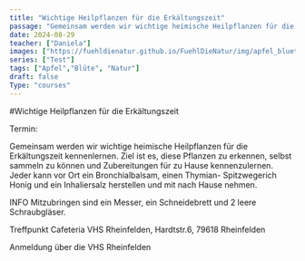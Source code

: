 ```yaml
---
title: "Wichtige Heilpflanzen für die Erkältungszeit"
passage: "Gemeinsam werden wir wichtige heimische Heilpflanzen für die Erkältungszeit kennenlernen. Ziel ist es, diese Pflanzen zu erkennen, selbst sammeln zu können und Zubereitungen für zu Hause kennenzulernen. Jeder kann vor Ort ein Bronchialbalsam, einen Thymian- Spitzwegerich Honig und ein Inhaliersalz herstellen und mit nach Hause nehmen."
date: 2024-08-29
teacher: ["Daniela"]
images: ["https://fuehldienatur.github.io/FuehlDieNatur/img/apfel_bluete.jpg"]
series: ["Test"]
tags: ["Apfel","Blüte", "Natur"]
draft: false
Type: "courses"
---
```


#Wichtige Heilpflanzen für die Erkältungszeit

Termin:&#x20;

Gemeinsam werden wir wichtige heimische Heilpflanzen für die Erkältungszeit kennenlernen. Ziel ist es, diese Pflanzen zu erkennen, selbst sammeln zu können und Zubereitungen für zu Hause kennenzulernen. Jeder kann vor Ort ein Bronchialbalsam, einen Thymian- Spitzwegerich Honig und ein Inhaliersalz herstellen und mit nach Hause nehmen.

INFO Mitzubringen sind ein Messer, ein Schneidebrett und 2 leere Schraubgläser.

Treffpunkt Cafeteria VHS Rheinfelden, Hardtstr.6, 79618 Rheinfelden

Anmeldung über die VHS Rheinfelden
